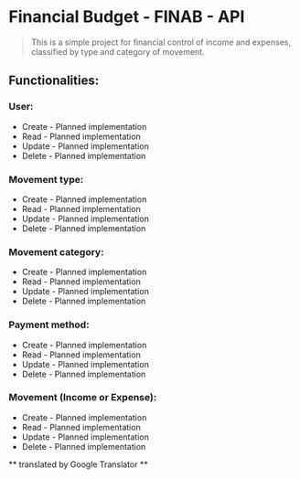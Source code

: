 # Financial Budget - FINAB - API

>This is a simple project for financial control of income and expenses, classified by type and category of movement.

## Functionalities:

### User:
  - Create - Planned implementation
  - Read - Planned implementation
  - Update - Planned implementation
  - Delete - Planned implementation

### Movement type:
  - Create - Planned implementation
  - Read - Planned implementation
  - Update - Planned implementation
  - Delete - Planned implementation

### Movement category:
  - Create - Planned implementation
  - Read - Planned implementation
  - Update - Planned implementation
  - Delete - Planned implementation

### Payment method:
  - Create - Planned implementation
  - Read - Planned implementation
  - Update - Planned implementation
  - Delete - Planned implementation

### Movement (Income or Expense):
  - Create - Planned implementation
  - Read - Planned implementation
  - Update - Planned implementation
  - Delete - Planned implementation

** translated by Google Translator **
